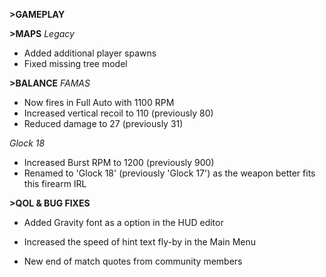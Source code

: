 **>GAMEPLAY**

**>MAPS**
*Legacy*
- Added additional player spawns
- Fixed missing tree model

**>BALANCE**
*FAMAS*
- Now fires in Full Auto with 1100 RPM
- Increased vertical recoil to 110 (previously 80)
- Reduced damage to 27 (previously 31)

*Glock 18*
- Increased Burst RPM to 1200 (previously 900)
- Renamed to 'Glock 18' (previously 'Glock 17') as the weapon better fits this firearm IRL

**>QOL & BUG FIXES**
- Added Gravity font as a option in the HUD editor

- Increased the speed of hint text fly-by in the Main Menu

- New end of match quotes from community members